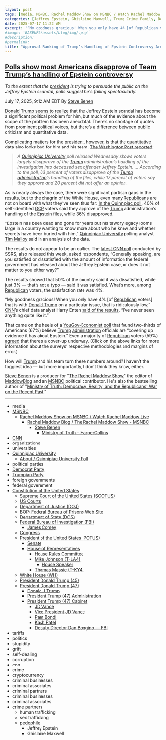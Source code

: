 ```yaml
---
layout: post
tags: [media, MSNBC, Rachel Maddow Show on MSNBC / Watch Rachel Maddow Live, Rachel Maddow Blog / The Rachel Maddow Show - MSNBC, Steve Benen, Ministry of Truth – HarperCollins, CNN, organizations, universities, Quinnipiac University, About / Quinnipiac University Poll, political parties, Democrat Party, Trumpian Party, foreign governments, federal government, Constitution of the United States, Supreme Court of the United States (SCOTUS), US Courts, Department of Justice (DOJ), BOP –  Federal Bureau of Prisons Web Site, Department of State (DOS), Federal Bureau of Investigation (FBI), James Comey, Congress, President of the United States (POTUS), Senate, House of Representatives, House Rules Committee, Mike Johnson (T-LA4), House Speaker, Thomas Massie (T-KY4), White House (WH), President Donald Trump (45), President Donald Trump (47), Donald J Trump, President Trump (47) Administration, President Trump (47) Cabinet, JD Vance, Vice President JD Vance, Pam Bondi, Kash Patel, Deputy Director Dan Bongino — FBI, tariffs, politics, stupidity, grift, self-dealing, corruption, con, crime, cryptocurrency, criminal businesses, criminal associates, criminal partners, criminal businesses, criminal associates, crime partners, human trafficking, sex trafficking, pedophile, Jeffrey Epstein, Ghislaine Maxwell]
categories: [Jeffrey Epstein, Ghislaine Maxwell, Trump Crime Family, Donald Trump]
date: 2025-07-17 11:22 AM
excerpt: '“My goodness gracious! When you only have 4% [of Republican voters] that is with Donald Trump on a particular issue, that is ridiculously low. I’ve never seen anything quite like it.” – CNN’s chief data analyst Harry Enten'
#image: 'BASEURL/assets/blog/img/.png'
#description:
#permalink:
title: "Approval Ranking of Trump’s Handling of Epstein Controversy Are Abysmal"
---
```



## [Polls show most Americans disapprove of Team Trump’s handling of Epstein controversy](https://www.msnbc.com/rachel-maddow-show/maddowblog/epstein-files-trump-republicans-rcna219291)

*To the extent that the [president](https://www.whitehouse.gov/) is trying to persuade the public on the Jeffrey Epstein scandal, polls suggest he's failing spectacularly.*

July 17, 2025, 9:12 AM EDT
By [Steve Benen](https://www.msnbc.com/author/steve-benen-ncpn433601)

[Donald Trump](https://www.donaldjtrump.com/) [seems to realize](https://www.msnbc.com/rachel-maddow-show/maddowblog/trump-lashes-backers-epstein-debacle-dont-want-support-anymore-rcna219125) that the Jeffrey Epstein scandal has become a significant political problem for him, but much of the evidence about the scope of the problem has been anecdotal. There’s no shortage of quotes from prominent political voices, but there’s a difference between public criticism and quantitative data.

Complicating matters for the [president](https://www.whitehouse.gov/), however, is that the quantitative data also looks bad for him and his team. [The Washington Post reported](https://www.washingtonpost.com/politics/2025/07/16/trump-presidency-news/#link-W526BPRN4BF6HIUP6BQ2U6PVQM):

> *A [Quinnipiac University](https://www.qu.edu/) poll released Wednesday shows voters largely disapprove of the [Trump](https://www.donaldjtrump.com/) administration’s handling of the investigation into deceased sex offender Jeffrey Epstein. ... According to the poll, 63 percent of voters disapprove of the [Trump](https://www.donaldjtrump.com/) [administration](https://www.whitehouse.gov/administration/)’s handling of the files, while 17 percent of voters say they approve and 20 percent did not offer an opinion.*

As is nearly always the case, there were significant partisan gaps in the results, but to the chagrin of the White House, even many [Republicans](https://www.gop.com/) are not on board with what they’ve seen thus far: [In the Quinnipiac poll](https://poll.qu.edu/poll-release?releaseid=3928), 40% of self-identified [GOP](https://www.gop.com/) voters said they approve of the [Trump](https://www.donaldjtrump.com/) administration’s handling of the Epstein files, while 36% disapproved.

“Epstein has been dead and gone for years but his tawdry legacy looms large in a country wanting to know more about who he knew and whether secrets have been buried with him,” [Quinnipiac University](https://www.qu.edu/) polling analyst [Tim Malloy](https://poll.qu.edu/about/) said in an analysis of the data.

The results do not appear to be an outlier. The [latest CNN poll](https://www.cnn.com/2025/07/15/politics/jeffrey-epstein-cnn-poll) conducted by SSRS, also released this week, asked respondents, “Generally speaking, are you satisfied or dissatisfied with the amount of information the federal government has released about the Jeffrey Epstein case, or does it not matter to you either way?”

The results showed that 50% of the country said it was dissatisfied, while just 3% — that’s not a typo — said it was satisfied. What’s more, among [Republican](https://www.gop.com/) voters, the satisfaction rate was 4%.

“My goodness gracious! When you only have 4% [of [Republican](https://www.gop.com/) voters] that is with [Donald Trump](https://www.donaldjtrump.com/) on a particular issue, that is ridiculously low,” [CNN](https://www.cnn.com/)’s chief data analyst Harry Enten [said of the results](https://www.yahoo.com/news/cnn-data-guru-harry-enten-051412114.html?guccounter=1&guce_referrer=aHR0cHM6Ly93d3cuZ29vZ2xlLmNvbS8&guce_referrer_sig=AQAAAJGp6fkjAOvvkGPrg-T5s0tkow2fvo278miSTSwOqcchSs2poLYajey52-TConChuwMXNz06BKeFch6ubTEhOWauRMFgCtLKVypS7zJLZUgxRCD16PhZ73ne2M7PfN1k_IH1YDrptatbnnrIoHONz9H8rReXmCxrm7aau2lDc2Rn). “I’ve never seen anything quite like it.”

That came on the heels of a [YouGov-Economist poll](https://today.yougov.com/politics/articles/52591-record-high-donald-trump-disapproval-texas-flooding-climagte-change-alligator-alcatraz-ice-immigration-jeffrey-epstein-investigation-jd-vance-july-11-14-2025-economist-yougov-poll) that found two-thirds of Americans (67%) believe [Trump](https://www.donaldjtrump.com/) [administration](https://www.whitehouse.gov/administration/) officials are “covering up evidence it has about Epstein.” Even a majority of [Republican](https://www.gop.com/) voters (59%) [agreed](https://x.com/williamjordann/status/1945140831536504981) that there’s a cover-up underway. (Click on the above links for more information about the surveys’ respective methodologies and margins of error.)

How will [Trump](https://www.donaldjtrump.com/) and his team turn these numbers around? I haven’t the foggiest idea — but more importantly, I don’t think they know, either.

[Steve Benen](https://www.msnbc.com/author/steve-benen-ncpn433601) is a producer for "[The Rachel Maddow Show](https://www.msnbc.com/rachel-maddow-show)," the editor of [MaddowBlog](https://www.msnbc.com/maddowblog) and an [MSNBC](https://www.msnbc.com/) political contributor. He's also the bestselling author of "[Ministry of Truth: Democracy, Reality, and the Republicans' War on the Recent Past](https://www.harpercollins.com/products/ministry-of-truth-steve-benen)."

----
- media
- [MSNBC](https://www.msnbc.com/)
    - [Rachel Maddow Show on MSNBC / Watch Rachel Maddow Live](https://www.msnbc.com/rachel-maddow-show)
        - [Rachel Maddow Blog / The Rachel Maddow Show - MSNBC](https://www.msnbc.com/maddowblog)
            - [Steve Benen](https://www.msnbc.com/author/steve-benen-ncpn433601)
                - [Ministry of Truth – HarperCollins](https://www.harpercollins.com/products/ministry-of-truth-steve-benen)
- [CNN](https://www.cnn.com/)
- organizations 
- universities 
- [Quinnipiac University](https://www.qu.edu/)
    - [About / Quinnipiac University Poll](https://poll.qu.edu/about/)
- political parties 
- [Democrat Party](https://www.democrats.org)
- [Trumpian Party](https://www.gop.com/)
- foreign governments
- federal government 
- [Constitution of the United States](https://constitution.congress.gov/)
    - [Supreme Court of the United States (SCOTUS)](https://www.supremecourt.gov/)
    - [US Courts](https://www.uscourts.gov/)
    - [Department of Justice (DOJ)](https://www.justice.gov/)
    - [BOP: Federal Bureau of Prisons Web Site](https://www.bop.gov/)
   - [Department of State (DOS)](https://www.state.gov/)
    - [Federal Bureau of Investigation (FBI)](https://www.fbi.gov/)
        - [James Comey](https://www.fbi.gov/history/directors/james-b-comey)
    - [Congress](https;//www.congress.gov/)
    - [President of the United States (POTUS)](https://www.whitehouse.gov/)
        - [Senate](https://www.senate.gov/)
        - [House of Representatives](https://www.house.gov/)
            - [House Rules Committee](https://rules.house.gov/)
            - [Mike Johnson (T-LA4)](https://mikejohnson.house.gov/)
                - [House Speaker](https://www.speaker.gov/) 
            - [Thomas Massie (T-KY4)](https://massie.house.gov/)
    - [White House (WH)](https://www.whitehouse.gov/)
     - [President Donald Trump (45)](https://trumpwhitehouse.archives.gov/)
    - [President Donald Trump (47)](https://www.whitehouse.gov/administration/donald-j-trump/)
        - [Donald J Trump](https://www.donaldjtrump.com/)
        - [President Trump (47) Administration](https://www.whitehouse.gov/administration/)
        - [President Trump (47) Cabinet](https://www.whitehouse.gov/administration/the-cabinet/)
            - [JD Vance](https://www.linkedin.com/in/jd-vance-770a9047/)
            - [Vice President JD Vance](https://www.whitehouse.gov/administration/jd-vance/)
            - [Pam Bondi](https://www.justice.gov/ag/staff-profile/meet-attorney-general)
            - [Kash Patel](https://www.fbi.gov/about/leadership-and-structure/director-patel)
            - [Deputy Director Dan Bongino — FBI](https://www.fbi.gov/about/leadership-and-structure/deputy-director-dan-bongino)
- tariffs
- politics
- stupidity
- grift
- self-dealing
- corruption
- con
- crime
- cryptocurrency 
- criminal businesses
- criminal associates
- criminal partners
- criminal businesses
- criminal associates
- crime partners
    - human trafficking 
    - sex trafficking 
    - pedophile 
        - Jeffrey Epstein 
        - Ghislaine Maxwell
 